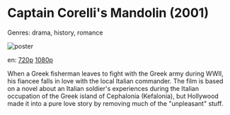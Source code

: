 # Captain Corelli's Mandolin (2001)

Genres: drama, history, romance

![poster](http://image.tmdb.org/t/p/w500/kKDQgPvxf0hjjlnKPp3oGblDsZR.jpg)

en:
  [720p](magnet:?xt=urn:btih:C0E3758A6A7038B958923DCFF45EA64CE01BBF39&tr=udp://glotorrents.pw:6969/announce&tr=udp://tracker.opentrackr.org:1337/announce&tr=udp://torrent.gresille.org:80/announce&tr=udp://tracker.openbittorrent.com:80&tr=udp://tracker.coppersurfer.tk:6969&tr=udp://tracker.leechers-paradise.org:6969&tr=udp://p4p.arenabg.ch:1337&tr=udp://tracker.internetwarriors.net:1337)
  [1080p](magnet:?xt=urn:btih:C82D4DD5D54AD4DFF11E6C26DA785BAC36B3BED4&tr=udp://glotorrents.pw:6969/announce&tr=udp://tracker.opentrackr.org:1337/announce&tr=udp://torrent.gresille.org:80/announce&tr=udp://tracker.openbittorrent.com:80&tr=udp://tracker.coppersurfer.tk:6969&tr=udp://tracker.leechers-paradise.org:6969&tr=udp://p4p.arenabg.ch:1337&tr=udp://tracker.internetwarriors.net:1337)
  


When a Greek fisherman leaves to fight with the Greek army during WWII, his fiancee falls in love with the local Italian commander. The film is based on a novel about an Italian soldier's experiences during the Italian occupation of the Greek island of Cephalonia (Kefalonia), but Hollywood made it into a pure love story by removing much of the "unpleasant" stuff.